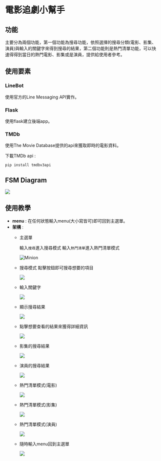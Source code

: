 # 電影追劇小幫手
## 功能
主要分為兩個功能，第一個功能為搜尋功能，依照選擇的搜尋分類(電影、影集、演員)與輸入的關鍵字來得到搜尋的結果，第二個功能則是熱門清單功能，可以快速得得到當日的熱門電影、影集或是演員，提供給使用者參考。
## 使用要素
### LineBot
使用官方的Line Messaging API實作。
### Flask
使用flask建立後端app。
### TMDb
使用The Movie Database提供的api來獲取即時的電影資料。

下載TMDb api :
```shell
pip install tmdbv3api
```
## FSM Diagram
![](https://i.imgur.com/LnUdC6Q.png)


## 使用教學
- **menu** : 在任何狀態輸入menu(大小寫皆可)即可回到主選單。
- **架構** :
    - 主選單 
    
        輸入`搜尋`進入搜尋模式
        輸入`熱門清單`進入熱門清單模式
        
        ![Minion](https://i.imgur.com/picOaTh.jpg)

        
    - 搜尋模式
        點擊按鈕即可搜尋想要的項目
        
        ![](https://i.imgur.com/WcITSzs.jpg)
        
    - 輸入關鍵字
    
        ![](https://i.imgur.com/ljAB7xj.jpg)
        
    - 顯示搜尋結果

        ![](https://i.imgur.com/rnFVQEY.jpg)
        
    - 點擊想要查看的結果來獲得詳細資訊

        ![](https://i.imgur.com/BYJ7ugy.jpg)
        
    - 影集的搜尋結果

        ![](https://i.imgur.com/scTSSD4.jpg)
        
    - 演員的搜尋結果

        ![](https://i.imgur.com/SLUN6DI.jpg)
        
    - 熱門清單模式(電影)

        ![](https://i.imgur.com/V62lBNo.jpg)
        
    - 熱門清單模式(影集)

        ![](https://i.imgur.com/wqTe8Zb.jpg)
        
    - 熱門清單模式(演員)
        
        ![](https://i.imgur.com/XedUmE0.jpg)
        
    - 隨時輸入menu回到主選單
    
        ![](https://i.imgur.com/IWm7b1m.jpg)






        


        


